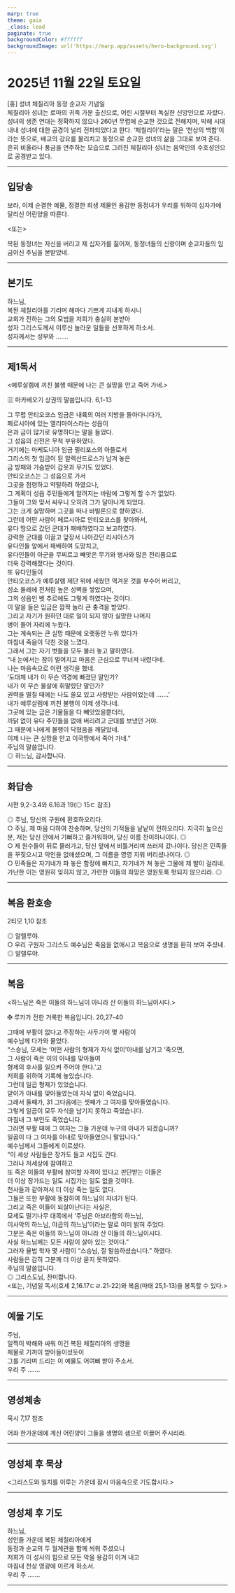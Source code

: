 ```yaml
---
marp: true
theme: gaia
_class: lead
paginate: true
backgroundColor: #ffffff
backgroundImage: url('https://marp.app/assets/hero-background.svg')
---
```


# 2025년 11월 22일 토요일

[홍] 성녀 체칠리아 동정 순교자 기념일  
체칠리아 성녀는 로마의 귀족 가문 출신으로, 어린 시절부터 독실한 신앙인으로 자랐다. 성녀의 생존 연대는 정확하지 않으나 260년 무렵에 순교한 것으로 전해지며, 박해 시대 내내 성녀에 대한 공경이 널리 전파되었다고 한다. ‘체칠리아’라는 말은 ‘천상의 백합’이라는 뜻으로, 배교의 강요를 물리치고 동정으로 순교한 성녀의 삶을 그대로 보여 준다. 흔히 비올라나 풍금을 연주하는 모습으로 그려진 체칠리아 성녀는 음악인의 수호성인으로 공경받고 있다.




---

## 입당송

보라, 이제 순결한 예물, 정결한 희생 제물인 용감한 동정녀가 우리를 위하여 십자가에 달리신 어린양을 따른다.  
  
<또는>  
  
복된 동정녀는 자신을 버리고 제 십자가를 짊어져, 동정녀들의 신랑이며 순교자들의 임금이신 주님을 본받았네.  


---

## 본기도

하느님,  
복된 체칠리아를 기리며 해마다 기쁘게 지내게 하시니  
교회가 전하는 그의 모범을 저희가 충실히 본받아  
성자 그리스도께서 이루신 놀라운 일들을 선포하게 하소서.  
성자께서는 성부와 …….  
  


---

## 제1독서

<예루살렘에 끼친 불행 때문에 나는 큰 실망을 안고 죽어 가네.>

▥ 마카베오기 상권의 말씀입니다. 6,1-13

그 무렵 안티오코스 임금은 내륙의 여러 지방을 돌아다니다가,  
페르시아에 있는 엘리마이스라는 성읍이  
은과 금이 많기로 유명하다는 말을 들었다.  
그 성읍의 신전은 무척 부유하였다.  
거기에는 마케도니아 임금 필리포스의 아들로서  
그리스의 첫 임금이 된 알렉산드로스가 남겨 놓은  
금 방패와 가슴받이 갑옷과 무기도 있었다.  
안티오코스는 그 성읍으로 가서  
그곳을 점령하고 약탈하려 하였으나,  
그 계획이 성읍 주민들에게 알려지는 바람에 그렇게 할 수가 없었다.  
그들이 그와 맞서 싸우니 오히려 그가 달아나게 되었다.  
그는 크게 실망하며 그곳을 떠나 바빌론으로 향하였다.  
그런데 어떤 사람이 페르시아로 안티오코스를 찾아와서,  
유다 땅으로 갔던 군대가 패배하였다고 보고하였다.  
강력한 군대를 이끌고 앞장서 나아갔던 리시아스가  
유다인들 앞에서 패배하여 도망치고,  
유다인들이 아군을 무찌르고 빼앗은 무기와 병사와 많은 전리품으로  
더욱 강력해졌다는 것이다.  
또 유다인들이  
안티오코스가 예루살렘 제단 위에 세웠던 역겨운 것을 부수어 버리고,  
성소 둘레에 전처럼 높은 성벽을 쌓았으며,  
그의 성읍인 벳 추르에도 그렇게 하였다는 것이다.  
이 말을 들은 임금은 깜짝 놀라 큰 충격을 받았다.  
그리고 자기가 원하던 대로 일이 되지 않아 실망한 나머지  
병이 들어 자리에 누웠다.  
그는 계속되는 큰 실망 때문에 오랫동안 누워 있다가  
마침내 죽음이 닥친 것을 느꼈다.  
그래서 그는 자기 벗들을 모두 불러 놓고 말하였다.  
“내 눈에서는 잠이 멀어지고 마음은 근심으로 무너져 내렸다네.  
나는 마음속으로 이런 생각을 했네.  
‘도대체 내가 이 무슨 역경에 빠졌단 말인가?  
내가 이 무슨 물살에 휘말렸단 말인가?  
권력을 떨칠 때에는 나도 쓸모 있고 사랑받는 사람이었는데 …….’  
내가 예루살렘에 끼친 불행이 이제 생각나네.  
그곳에 있는 금은 기물들을 다 빼앗았을뿐더러,  
까닭 없이 유다 주민들을 없애 버리려고 군대를 보냈던 거야.  
그 때문에 나에게 불행이 닥쳤음을 깨달았네.  
이제 나는 큰 실망을 안고 이국땅에서 죽어 가네.”  
주님의 말씀입니다.  
◎ 하느님, 감사합니다.  
  


---

## 화답송

시편 9,2-3.4와 6.16과 19(◎ 15ㄷ 참조)

◎ 주님, 당신의 구원에 환호하오리다.  
○ 주님, 제 마음 다하여 찬송하며, 당신의 기적들을 낱낱이 전하오리다. 지극히 높으신 분, 저는 당신 안에서 기뻐하고 즐거워하며, 당신 이름 찬미하나이다. ◎  
○ 제 원수들이 뒤로 물러가고, 당신 앞에서 비틀거리며 쓰러져 갔나이다. 당신은 민족들을 꾸짖으시고 악인을 없애셨으며, 그 이름을 영영 지워 버리셨나이다. ◎  
○ 민족들은 자기네가 파 놓은 함정에 빠지고, 자기네가 쳐 놓은 그물에 제 발이 걸리네. 가난한 이는 영원히 잊히지 않고, 가련한 이들의 희망은 영원토록 헛되지 않으리라. ◎  
  


---

## 복음 환호송

2티모 1,10 참조

◎ 알렐루야.  
○ 우리 구원자 그리스도 예수님은 죽음을 없애시고 복음으로 생명을 환히 보여 주셨네.  
◎ 알렐루야.  
  


---

## 복음

<하느님은 죽은 이들의 하느님이 아니라 산 이들의 하느님이시다.>

✠ 루카가 전한 거룩한 복음입니다. 20,27-40

그때에 부활이 없다고 주장하는 사두가이 몇 사람이  
예수님께 다가와 물었다.  
“스승님, 모세는 ‘어떤 사람의 형제가 자식 없이’아내를 남기고 ‘죽으면,  
그 사람이 죽은 이의 아내를 맞아들여  
형제의 후사를 일으켜 주어야 한다.’고  
저희를 위하여 기록해 놓았습니다.  
그런데 일곱 형제가 있었습니다.  
맏이가 아내를 맞아들였는데 자식 없이 죽었습니다.  
그래서 둘째가, 31 그다음에는 셋째가 그 여자를 맞아들였습니다.  
그렇게 일곱이 모두 자식을 남기지 못하고 죽었습니다.  
마침내 그 부인도 죽었습니다.  
그러면 부활 때에 그 여자는 그들 가운데 누구의 아내가 되겠습니까?  
일곱이 다 그 여자를 아내로 맞아들였으니 말입니다.”  
예수님께서 그들에게 이르셨다.  
“이 세상 사람들은 장가도 들고 시집도 간다.  
그러나 저세상에 참여하고  
또 죽은 이들의 부활에 참여할 자격이 있다고 판단받는 이들은  
더 이상 장가드는 일도 시집가는 일도 없을 것이다.  
천사들과 같아져서 더 이상 죽는 일도 없다.  
그들은 또한 부활에 동참하여 하느님의 자녀가 된다.  
그리고 죽은 이들이 되살아난다는 사실은,  
모세도 떨기나무 대목에서 ‘주님은 아브라함의 하느님,  
이사악의 하느님, 야곱의 하느님’이라는 말로 이미 밝혀 주었다.  
그분은 죽은 이들의 하느님이 아니라 산 이들의 하느님이시다.  
사실 하느님께는 모든 사람이 살아 있는 것이다.”  
그러자 율법 학자 몇 사람이 “스승님, 잘 말씀하셨습니다.” 하였다.  
사람들은 감히 그분께 더 이상 묻지 못하였다.  
주님의 말씀입니다.  
◎ 그리스도님, 찬미합니다.  
<또는, 기념일 독서(호세 2,16.17ㄷㄹ.21-22)와 복음(마태 25,1-13)을 봉독할 수 있다.>  
  


---

## 예물 기도

주님,  
일찍이 박해와 싸워 이긴 복된 체칠리아의 생명을  
제물로 기꺼이 받아들이셨듯이  
그를 기리며 드리는 이 예물도 어여삐 받아 주소서.  
우리 주 …….  
  


---

## 영성체송

묵시 7,17 참조

어좌 한가운데에 계신 어린양이 그들을 생명의 샘으로 이끌어 주시리라.  
  


---

## 영성체 후 묵상

<그리스도와 일치를 이루는 가운데 잠시 마음속으로 기도합시다.>  


---

## 영성체 후 기도

하느님,  
성인들 가운데 복된 체칠리아에게  
동정과 순교의 두 월계관을 함께 씌워 주셨으니  
저희가 이 성사의 힘으로 모든 악을 용감히 이겨 내고  
마침내 천상 영광에 이르게 하소서.  
우리 주 …….  
  


---